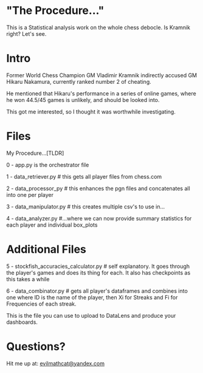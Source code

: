 # "The Procedure..."
This is a Statistical analysis work on the whole chess debocle. Is Kramnik right? Let's see.

# Intro
Former World Chess Champion GM Vladimir Kramnik indirectly accused GM Hikaru Nakamura, currently ranked number 2 of cheating.

He mentioned that Hikaru's performance in a series of online games, where he won 44.5/45 games is unlikely, and should be looked into.

This got me interested, so I thought it was worthwhile investigating.

# Files
My Procedure...[TLDR]

0 - app.py is the orchestrator file

1 - data_retriever.py   # this gets all player files from chess.com

2 - data_processor_py # this enhances the pgn files and concatenates all into one per player

3 - data_manipulator.py # this creates multiple csv's to use in...

4 - data_analyzer.py #...where we can now provide summary statistics for each player and individual box_plots

# Additional Files
5 - stockfish_accuracies_calculator.py # self explanatory. It goes through the player's games and does its thing for each. It also has checkpoints as this takes a while

6 - data_combinator.py # gets all player's dataframes and combines into one where ID is the name of the player, then Xi for Streaks and Fi for Frequencies of each streak.

This is the file you can use to upload to DataLens and produce your dashboards.

# Questions?
Hit me up at: evilmathcat@yandex.com

